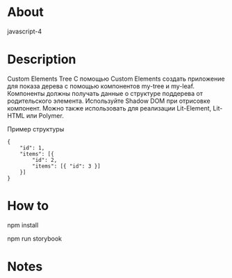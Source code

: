 # About

javascript-4

# Description

Custom Elements Tree
С помощью Custom Elements создать приложение для показа дерева с помощью компонентов my-tree и my-leaf. Компоненты должны получать данные о структуре поддерева от родительского элемента. Используйте Shadow DOM при отрисовке компонент. Можно также использовать для реализации Lit-Element, Lit-HTML или Polymer.

Пример структуры
```
{
    "id": 1,
    "items": [{
        "id": 2,
        "items": [{ "id": 3 }]
    }]
}
```
# How to

npm install

npm run storybook

# Notes
